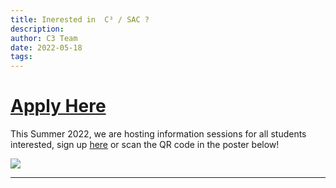 ```yaml
---
title: Inerested in  C³ / SAC ?
description: 
author: C3 Team
date: 2022-05-18
tags:
---
```

# [Apply Here](https://forms.gle/8j6GAaDwQZefcFSu8)
 
This Summer 2022, we are hosting information sessions for all students interested, sign up [here](https://forms.gle/8j6GAaDwQZefcFSu8) or scan the QR code in the poster below!


![](https://i.ibb.co/xmdRDjf/C3-Summer-2022-Recruiting-Poster.png)

---


